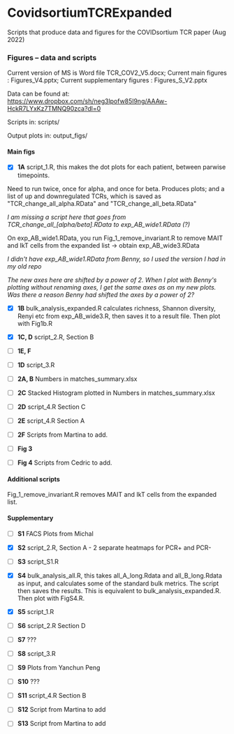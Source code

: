 # CovidsortiumTCRExpanded
Scripts that produce data and figures for the COVIDsortium TCR paper (Aug 2022)

### Figures – data and scripts

Current version of MS is Word file TCR_COV2_V5.docx; Current main figures : Figures_V4.pptx; Current supplementary figures : Figures_S_V2.pptx 

Data can be found at: https://www.dropbox.com/sh/neg3lpofw85l9ng/AAAw-HckR7LYxKz7TMNQ90zca?dl=0

Scripts in: scripts/

Output plots in: output_figs/

#### Main figs
- [x] **1A** script_1.R, this makes the dot plots for each patient, between parwise timepoints. 

Need to run twice, once for alpha, and once for beta. Produces plots; and a list of up and downregulated TCRs, which is saved as "TCR_change_all_alpha.RData" and "TCR_change_all_beta.RData"

*I am missing a script here that goes from TCR_change_all_[alpha/beta].RData to exp_AB_wide1.RData (?)*

On exp_AB_wide1.RData, you run Fig_1_remove_invariant.R to remove MAIT and IkT cells from the expanded list -> obtain exp_AB_wide3.RData

*I didn't have exp_AB_wide1.RData from Benny, so I used the version I had in my old repo*

*The new axes here are shifted by a power of 2. When I plot with Benny's plotting without renaming axes, I get the same axes as on my new plots. Was there a reason Benny had shifted the axes by a power of 2?*

- [x] **1B** bulk_analysis_expanded.R calculates richness, Shannon diversity, Renyi etc from exp_AB_wide3.R, then saves it to a result file. Then plot with Fig1b.R

- [x] **1C, D** script_2.R, Section B

- [ ] **1E, F**

- [ ] **1D** script_3.R

- [ ] **2A, B** Numbers in matches_summary.xlsx

- [ ] **2C** Stacked Histogram plotted in Numbers in matches_summary.xlsx

- [ ] **2D** script_4.R Section C

- [ ] **2E** script_4.R Section A

- [ ] **2F** Scripts from Martina to add.

- [ ] **Fig 3**

- [ ] **Fig 4** Scripts from Cedric to add.

#### Additional scripts

Fig_1_remove_invariant.R removes MAIT and IkT cells from the expanded list.

#### Supplementary

- [ ] **S1** FACS Plots from Michal

- [x] **S2** script_2.R, Section A - 2 separate heatmaps for PCR+ and PCR-

- [ ] **S3** script_S1.R

- [x] **S4** bulk_analysis_all.R, this takes all_A_long.Rdata and all_B_long.Rdata as input, and calculates some of the standard bulk metrics. The script then saves the results. This is equivalent to bulk_analysis_expanded.R. Then plot with FigS4.R.

- [x] **S5** script_1.R

- [ ] **S6** script_2.R Section D

- [ ] **S7** ???

- [ ] **S8** script_3.R

- [ ] **S9** Plots from Yanchun Peng

- [ ] **S10** ???

- [ ] **S11** script_4.R Section B

- [ ] **S12** Script from Martina to add

- [ ] **S13** Script from Martina to add
